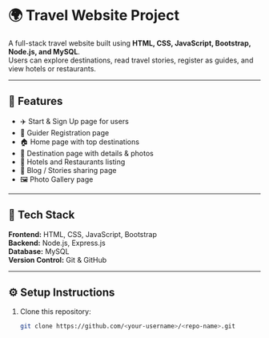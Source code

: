 # 🌍 Travel Website Project

A full-stack travel website built using **HTML, CSS, JavaScript, Bootstrap, Node.js, and MySQL**.  
Users can explore destinations, read travel stories, register as guides, and view hotels or restaurants.

---

## 🚀 Features

- ✈️ Start & Sign Up page for users
- 🧭 Guider Registration page
- 🏠 Home page with top destinations
- 🌄 Destination page with details & photos
- 🏨 Hotels and Restaurants listing
- 📰 Blog / Stories sharing page
- 🖼️ Photo Gallery page

---

## 🧰 Tech Stack

**Frontend:** HTML, CSS, JavaScript, Bootstrap  
**Backend:** Node.js, Express.js  
**Database:** MySQL  
**Version Control:** Git & GitHub

---

## ⚙️ Setup Instructions

1. Clone this repository:
   ```bash
   git clone https://github.com/<your-username>/<repo-name>.git
   ```
